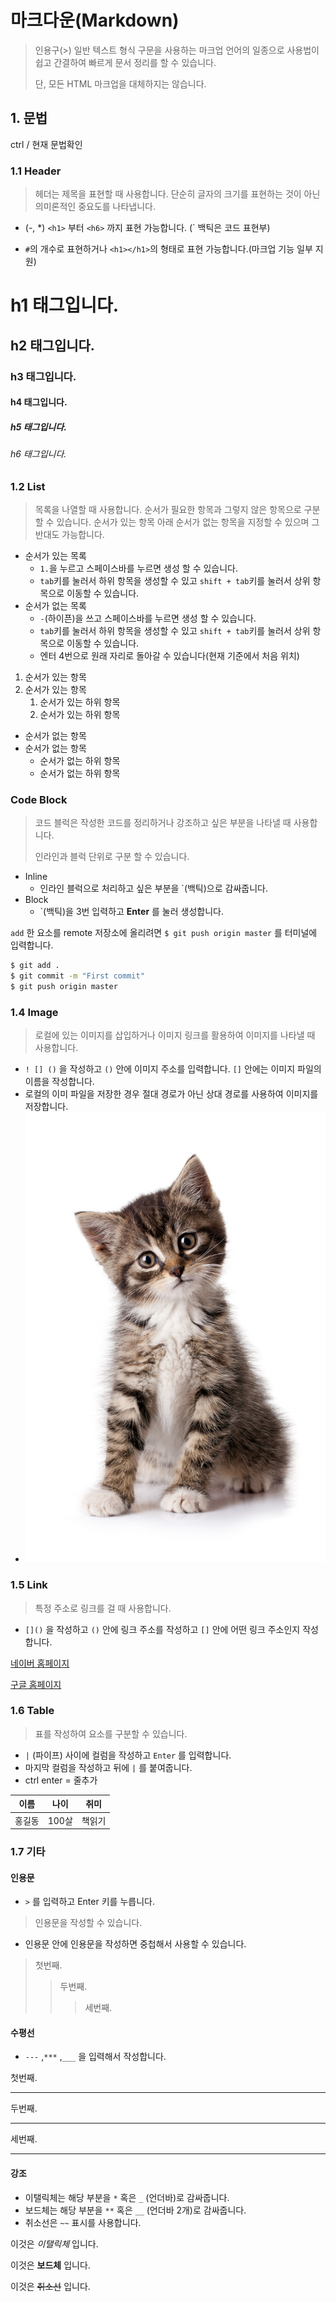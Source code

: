 # 마크다운(Markdown)

> 인용구(>) 일반 텍스트 형식 구문을 사용하는 마크업 언어의 일종으로 사용법이 쉽고 간결하여 빠르게 문서 정리를 할 수 있습니다. 
>
> 단, 모든 HTML 마크업을 대체하지는 않습니다.



## 1. 문법

ctrl / 현재 문법확인

### 1.1 Header

> 헤더는 제목을 표현할 때 사용합니다. 단순히 글자의 크기를 표현하는 것이 아닌 의미론적인 중요도를 나타냅니다.

- (-, *) `<h1>` 부터 `<h6>` 까지 표현 가능합니다. (` 백틱은 코드 표현부)

- `#`의 개수로 표현하거나 `<h1></h1>`의 형태로 표현 가능합니다.(마크업 기능 일부 지원)



# h1 태그입니다.

## h2 태그입니다.

### h3 태그입니다.

#### h4 태그입니다.

<h5> h5 태그입니다. </h5>

<h6> h6 태그입니다. </h6>



### 1.2 List

> 목록을 나열할 때 사용합니다. 순서가 필요한 항목과 그렇지 않은 항목으로 구분할 수 있습니다.
> 순서가 있는 항목 아래 순서가 없는 항목을 지정할 수 있으며 그 반대도 가능합니다.

- 순서가 있는 목록
  - `1.`을 누르고 스페이스바를 누르면 생성 할 수 있습니다.
  - `tab`키를 눌러서 하위 항목을 생성할 수 있고 `shift + tab`키를 눌러서 상위 항목으로 이동할 수 있습니다.
- 순서가 없는 목록
  - `-`(하이픈)을 쓰고 스페이스바를 누르면 생성 할 수 있습니다.
  - `tab`키를 눌러서 하위 항목을 생성할 수 있고 `shift + tab`키를 눌러서 상위 항목으로 이동할 수 있습니다.
  - 엔터 4번으로 원래 자리로 돌아갈 수 있습니다(현재 기준에서 처음 위치)



1. 순서가 있는 항목
2. 순서가 있는 항목
   1. 순서가 있는 하위 항목
   2. 순서가 있는 하위 항목



- 순서가 없는 항목
- 순서가 없는 항목
  - 순서가 없는 하위 항목
  - 순서가 없는 하위 항목



### Code Block

> 코드 블럭은 작성한 코드를 정리하거나 강조하고 싶은 부분을 나타낼 때 사용합니다.
>
> 인라인과 블럭 단위로 구분 할 수 있습니다.

- Inline
  - 인라인 블럭으로 처리하고 싶은 부분을 `(백틱)으로 감싸줍니다.
- Block
  - `(백틱)을 3번 입력하고 **Enter** 를 눌러 생성합니다.



`add` 한 요소를 remote 저장소에 올리려면 `$ git push origin master` 를 터미널에 입력합니다.

```bash
$ git add .
$ git commit -m "First commit"
$ git push origin master
```



### 1.4 Image

> 로컬에 있는 이미지를 삽입하거나 이미지 링크를 활용하여 이미지를 나타낼 때 사용합니다.

- `! [] ()` 을 작성하고 `()` 안에 이미지 주소를 입력합니다. `[]` 안에는 이미지 파일의 이름을 작성합니다.
- 로컬의 이미 파일을 저장한 경우 절대 경로가 아닌 상대 경로를 사용하여 이미지를 저장합니다.
- ![8206404869f7f2a4fec00229fd48ba24](markdown-basic.assets/8206404869f7f2a4fec00229fd48ba24.jpg) 



### 1.5 Link

> 특정 주소로 링크를 걸 때 사용합니다.

- `[]()` 을 작성하고 `()` 안에 링크 주소를 작성하고 `[]` 안에 어떤 링크 주소인지 작성합니다.



[네이버 홈페이지](https://www.naver.com)

[구글 홈페이지](https://google.com)



### 1.6 Table

> 표를 작성하여 요소를 구분할 수 있습니다.

- `|` (파이프) 사이에 컬럼을 작성하고 `Enter` 를 입력합니다.
- 마지막 컬럼을 작성하고 뒤에 `|` 를 붙여줍니다.
- ctrl enter = 줄추가



| 이름   | 나이  | 취미   |
| ------ | ----- | ------ |
| 홍길동 | 100살 | 책읽기 |



### 1.7 기타

#### 인용문

- `>` 를 입력하고 Enter 키를 누릅니다.

> 인용문을 작성할 수 있습니다.

- 인용문 안에 인용문을 작성하면 중첩해서 사용할 수 있습니다.

> 첫번째.
>
> > 두번째.
> >
> > > 세번째.



#### 수평선

- `---` ,`***` ,`___` 을 입력해서 작성합니다.

첫번째.

---

두번째.

***

세번째.

___



#### 강조

- 이탤릭체는 해당 부분을 `*` 혹은 `_` (언더바)로 감싸줍니다.
- 보드체는 해당 부분을 `**` 혹은 `__` (언더바 2개)로 감싸줍니다.
- 취소선은 `~~` 표시를 사용합니다.

이것은 *이탤릭체* 입니다.

이것은 **보드체** 입니다.

이것은 ~~취소선~~ 입니다.